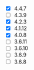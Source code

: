 
- [x] 4.4.7
- [ ] 4.3.9
- [x] 4.2.3
- [x] 4.1.12
- [x] 4.0.8
- [ ] 3.6.11
- [ ] 3.6.10
- [ ] 3.6.9
- [ ] 3.6.8
